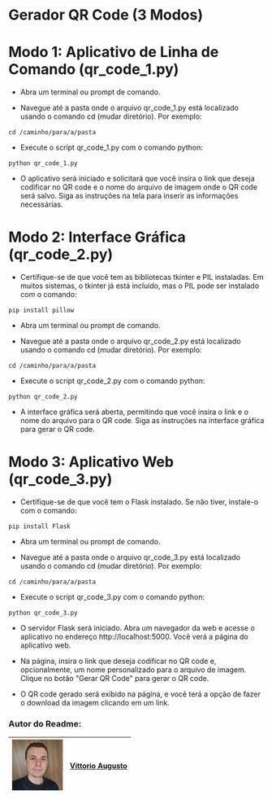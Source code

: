 # Gerador QR Code (3 Modos)



# Modo 1: Aplicativo de Linha de Comando (qr_code_1.py)


- Abra um terminal ou prompt de comando.

- Navegue até a pasta onde o arquivo qr_code_1.py está localizado usando o comando cd (mudar diretório). Por exemplo:

```
cd /caminho/para/a/pasta
```

- Execute o script qr_code_1.py com o comando python:

```
python qr_code_1.py
```

- O aplicativo será iniciado e solicitará que você insira o link que deseja codificar no QR code e o nome do arquivo de imagem onde o QR code será salvo. Siga as instruções na tela para inserir as informações necessárias.



# Modo 2: Interface Gráfica (qr_code_2.py)


- Certifique-se de que você tem as bibliotecas tkinter e PIL instaladas. Em muitos sistemas, o tkinter já está incluído, mas o PIL pode ser instalado com o comando:

```
pip install pillow
```

- Abra um terminal ou prompt de comando.

- Navegue até a pasta onde o arquivo qr_code_2.py está localizado usando o comando cd (mudar diretório). Por exemplo:

```
cd /caminho/para/a/pasta
```

- Execute o script qr_code_2.py com o comando python:

```
python qr_code_2.py
```

- A interface gráfica será aberta, permitindo que você insira o link e o nome do arquivo para o QR code. Siga as instruções na interface gráfica para gerar o QR code.



# Modo 3: Aplicativo Web (qr_code_3.py)

- Certifique-se de que você tem o Flask instalado. Se não tiver, instale-o com o comando:

```
pip install Flask
```

- Abra um terminal ou prompt de comando.

- Navegue até a pasta onde o arquivo qr_code_3.py está localizado usando o comando cd (mudar diretório). Por exemplo:

```
cd /caminho/para/a/pasta
```

- Execute o script qr_code_3.py com o comando python:

```
python qr_code_3.py
```

- O servidor Flask será iniciado. Abra um navegador da web e acesse o aplicativo no endereço http://localhost:5000. Você verá a página do aplicativo web.

- Na página, insira o link que deseja codificar no QR code e, opcionalmente, um nome personalizado para o arquivo de imagem. Clique no botão "Gerar QR Code" para gerar o QR code.

- O QR code gerado será exibido na página, e você terá a opção de fazer o download da imagem clicando em um link.



### Autor do Readme:

[![Vittorio Augusto](image/perfil.jpg)](https://github.com/vittorioaugusto) | [Vittorio Augusto](https://github.com/vittorioaugusto)
| --- | --- |